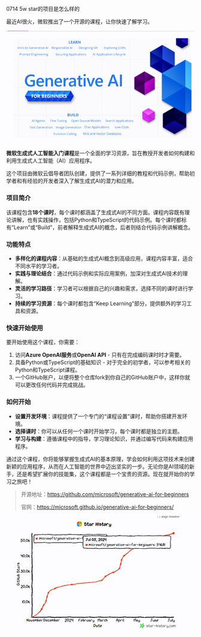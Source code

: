 0714 5w star的项目是怎么样的

最近AI很火，微软推出了一个开源的课程，让你快速了解学习。

![demo](image.png)

**微软生成式人工智能入门课程**是一个全面的学习资源，旨在教授开发者如何构建和利用生成式人工智能（AI）应用程序。

这个项目由微软云倡导者团队创建，提供了一系列详细的教程和代码示例，帮助初学者和有经验的开发者深入了解生成式AI的潜力和应用。

### 项目简介
该课程包含**18个课时**，每个课时都涵盖了生成式AI的不同方面。课程内容既有理论讲解，也有实践操作，包括Python和TypeScript的代码示例。每个课时都标有“Learn”或“Build”，前者解释生成式AI的概念，后者则结合代码示例讲解概念。

### 功能特点
- **多样化的课程内容**：从基础的生成式AI概念到高级应用，课程内容丰富，适合不同水平的学习者。
- **实践与理论结合**：通过代码示例和实际应用案例，加深对生成式AI技术的理解。
- **灵活的学习路径**：学习者可以根据自己的兴趣和需求，选择不同的课时进行学习。
- **持续的学习资源**：每个课时都包含“Keep Learning”部分，提供额外的学习工具和资源。

### 快速开始使用
要开始使用这个课程，你需要：
1. 访问**Azure OpenAI服务**或**OpenAI API** - 只有在完成编码课时时才需要。
2. 具备Python或TypeScript的基础知识 - 对于完全的初学者，可以参考相关的Python和TypeScript课程。
3. 一个GitHub账户，以便将整个仓库fork到你自己的GitHub账户中，这样你就可以更改任何代码并完成挑战。

### 如何开始
- **设置开发环境**：课程提供了一个专门的“课程设置”课时，帮助你搭建开发环境。
- **选择课时**：你可以从任何一个课时开始学习，每个课时都是独立的主题。
- **学习与构建**：遵循课程中的指导，学习理论知识，并通过编写代码来构建应用程序。

通过这个课程，你将能够掌握生成式AI的基本原理，学会如何利用这项技术来创建新颖的应用程序，从而在人工智能的世界中迈出坚实的一步。无论你是AI领域的新手，还是希望扩展你的技能集，这个课程都是一个宝贵的资源。现在就开始你的学习之旅吧！



>开源地址：https://github.com/microsoft/generative-ai-for-beginners
>
>官网：https://microsoft.github.io/generative-ai-for-beginners/

![github-star](image-1.png)